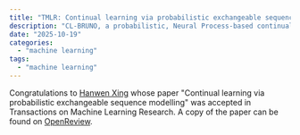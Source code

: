 ```yaml
---
title: "TMLR: Continual learning via probabilistic exchangeable sequence modelling"
description: "CL-BRUNO, a probabilistic, Neural Process-based continual learning mode;"
date: "2025-10-19"
categories:
  - "machine learning"
tags:
  - "machine learning"
---
```


Congratulations to [Hanwen Xing](../author/hanwen-xing) whose paper "Continual learning via probabilistic exchangeable sequence modelling" was accepted in Transactions on Machine Learning Research. A copy of the paper can be found on [OpenReview](https://openreview.net/forum?id=fDnAsRUk0F).


